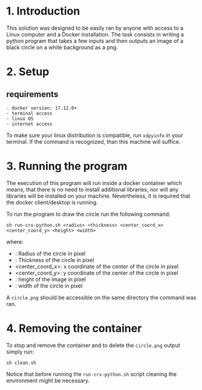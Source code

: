 # 1. Introduction

This solution was designed to be easily ran by anyone with access to a Linux
computer and a Docker installation. The task consists in writing a python
program that takes a few inputs and then outputs an image of a
black circle on a white background as a png.

# 2. Setup

## requirements
    - docker version: 17.12.0+
    - terminal access
    - linux OS
    - internet access
To make sure your linux distribution is compatible, run `xdpyinfo` in your terminal.
If the command is recognized, than this machine will suffice.

# 3. Running the program
The execution of this program will run inside a docker container which means, that
there is no need to install additional libraries, nor will any libraries will be installed
on your machine. Nevertheless, it is required that the docker client/desktop is running.

To run the program to draw the circle run the following command:

`sh run-crx-python.sh <radius> <thickness> <center_coord_x> <center_coord_y> <height> <width>`

where:
  - <rad>: Radius of the circle in pixel
  - <thickness>: Thickness of the circle in pixel
  - <center_coord_x>: x coordinate of the center of the circle in pixel
  - <center_coord_y>: y coordinate of the center of the circle in pixel
  - <height>: height of the image in pixel
  - <width>: width of the circle in pixel

A `circle.png` should be accessible on the same directory the command was ran.

# 4. Removing the container
To stop and remove the container and to delete the `circle.png` output simply run:

`sh clean.sh`

Notice that before running the `run-crx-python.sh` script cleaning the environment
might be necessary.